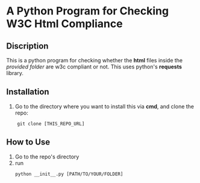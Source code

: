 # A Python Program for Checking W3C Html Compliance #

## Discription ##

This is a python program for checking whether the **html** files inside the *provided folder* are w3c compliant or not.
This uses python's **requests** library.

## Installation ##

1. Go to the directory where you want to install this via **cmd**, and clone the repo:

```shell
    git clone [THIS_REPO_URL]
```

## How to Use ##

1. Go to the repo's directory
2. run
   ```shell
   python __init__.py [PATH/TO/YOUR/FOLDER]
   ```

